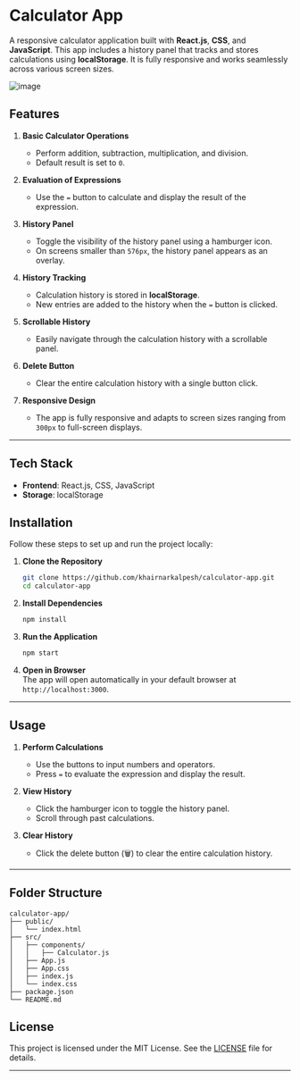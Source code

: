 
# Calculator App

A responsive calculator application built with **React.js**, **CSS**, and **JavaScript**. This app includes a history panel that tracks and stores calculations using **localStorage**. It is fully responsive and works seamlessly across various screen sizes.

![image](https://github.com/user-attachments/assets/a9ee4850-e2fc-408f-b9aa-7169b73c4b7d)

## Features

1. **Basic Calculator Operations**  
   - Perform addition, subtraction, multiplication, and division.  
   - Default result is set to `0`.

2. **Evaluation of Expressions**  
   - Use the `=` button to calculate and display the result of the expression.

3. **History Panel**  
   - Toggle the visibility of the history panel using a hamburger icon.  
   - On screens smaller than `576px`, the history panel appears as an overlay.

4. **History Tracking**  
   - Calculation history is stored in **localStorage**.  
   - New entries are added to the history when the `=` button is clicked.

5. **Scrollable History**  
   - Easily navigate through the calculation history with a scrollable panel.

6. **Delete Button**  
   - Clear the entire calculation history with a single button click.

7. **Responsive Design**  
   - The app is fully responsive and adapts to screen sizes ranging from `300px` to full-screen displays.

---

## Tech Stack

- **Frontend**: React.js, CSS, JavaScript  
- **Storage**: localStorage  

## Installation

Follow these steps to set up and run the project locally:

1. **Clone the Repository**  
   ```bash
   git clone https://github.com/khairnarkalpesh/calculator-app.git
   cd calculator-app
   ```

2. **Install Dependencies**  
   ```bash
   npm install
   ```

3. **Run the Application**  
   ```bash
   npm start
   ```

4. **Open in Browser**  
   The app will open automatically in your default browser at `http://localhost:3000`.

---

## Usage

1. **Perform Calculations**  
   - Use the buttons to input numbers and operators.  
   - Press `=` to evaluate the expression and display the result.

2. **View History**  
   - Click the hamburger icon to toggle the history panel.  
   - Scroll through past calculations.

3. **Clear History**  
   - Click the delete button (🗑️) to clear the entire calculation history.

---

## Folder Structure

```
calculator-app/
├── public/
│   └── index.html
├── src/
│   ├── components/
│   │   ├── Calculator.js
│   ├── App.js
│   ├── App.css
│   ├── index.js
│   └── index.css
├── package.json
└── README.md
```

## License

This project is licensed under the MIT License. See the [LICENSE](./LICENSE) file for details.

---
